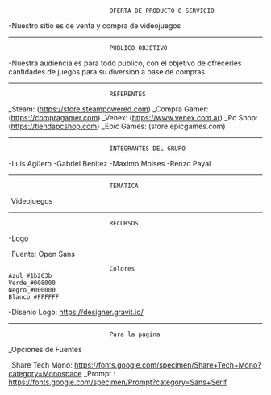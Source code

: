                                 OFERTA DE PRODUCTO O SERVICIO

-Nuestro sitio es de venta y compra de videojuegos

---

                                PUBLICO OBJETIVO

-Nuestra audiencia es para todo publico, con el objetivo de ofrecerles cantidades de juegos para su diversion a base de compras

---

                                REFERENTES

\_Steam: (https://store.steampowered.com)
\_Compra Gamer: (https://compragamer.com)
\_Venex: (https://www.venex.com.ar)
\_Pc Shop: (https://tiendapcshop.com)
\_Epic Games: (store.epicgames.com)

---

                                INTEGRANTES DEL GRUPO

-Luis Agüero
-Gabriel Benitez
-Maximo Moises
-Renzo Payal

---

                                TEMATICA

\_Videojuegos

---

                                RECURSOS

-Logo

-Fuente: Open Sans

                                Colores
    Azul_#1b263b
    Verde_#008000
    Negro_#000000
    Blanco_#FFFFFF

-Disenio Logo: https://designer.gravit.io/

---

                                Para la pagina

\_Opciones de Fuentes

\_Share Tech Mono: https://fonts.google.com/specimen/Share+Tech+Mono?category=Monospace
\_Prompt : https://fonts.google.com/specimen/Prompt?category=Sans+Serif

